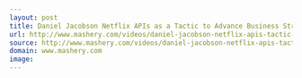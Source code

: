 ```yaml
---
layout: post
title: Daniel Jacobson Netflix APIs as a Tactic to Advance Business Strategy | Mashery com
url: http://www.mashery.com/videos/daniel-jacobson-netflix-apis-tactic-advance-business-strategy
source: http://www.mashery.com/videos/daniel-jacobson-netflix-apis-tactic-advance-business-strategy
domain: www.mashery.com
image: 
---
```


